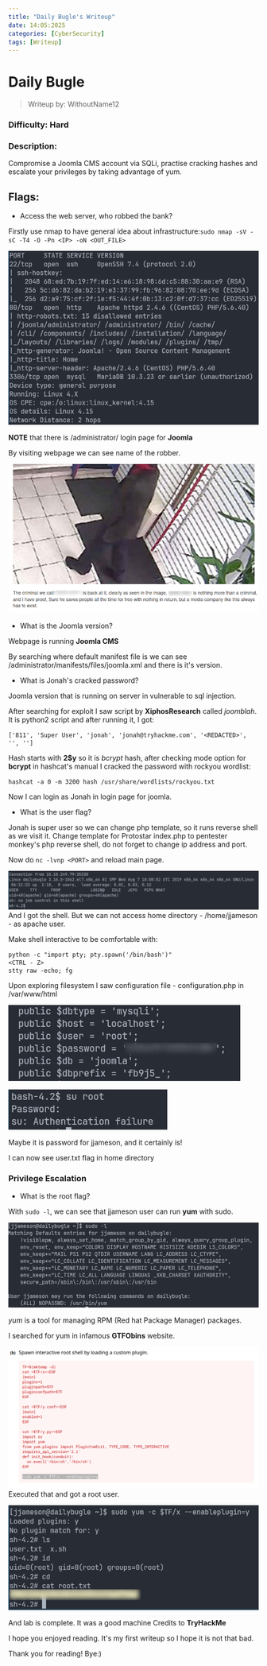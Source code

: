 ```yaml
---
title: "Daily Bugle's Writeup"
date: 14:05:2025
categories: [CyberSecurity]
tags: [Writeup]
---
```


# Daily Bugle
> Writeup by: WithoutName12 
### Difficulty: Hard
### Description:
Compromise a Joomla CMS account via SQLi, practise cracking hashes and escalate your privileges by taking advantage of yum.
## Flags:
- Access the web server, who robbed the bank?

Firstly use nmap to have general idea about infrastructure:`sudo nmap -sV -sC -T4 -O -Pn <IP> -oN <OUT_FILE>`

![](assets/2025-06-14-13-15-26.png)

**NOTE** that there is /administrator/ login page for **Joomla**

By visiting webpage  we can see name of the robber.

![](assets/2025-06-14-13-11-21.png)
- What is the Joomla version?

Webpage is running **Joomla CMS** 

By searching where default manifest file is we can see /administrator/manifests/files/joomla.xml and there is it's version.

- What is Jonah's cracked password?

Joomla version that is running on server in vulnerable to sql injection.

After searching for exploit I saw script by **XiphosResearch** called *joomblah*. It is python2 script and after running it, I got:
```
['811', 'Super User', 'jonah', 'jonah@tryhackme.com', '<REDACTED>', '', '']
```

Hash starts with **2$y** so it is *bcrypt* hash, after checking mode option for **bcrypt** in hashcat's manual I cracked the password with rockyou wordlist:
```
hashcat -a 0 -m 3200 hash /usr/share/wordlists/rockyou.txt
```


Now I can login as Jonah in login page for joomla.

- What is the user flag?

Jonah is super user so we can change php template, so it runs reverse shell as we visit it. Change template for Protostar index.php to pentester monkey's php reverse shell, do not forget to change ip address and port.

Now do `nc -lvnp <PORT>` and reload main page.

![](assets/2025-06-14-14-14-25.png)
And I got the shell.
But we can not access home directory - /home/jjameson - as apache user.

Make shell interactive to be comfortable with:
```
python -c "import pty; pty.spawn('/bin/bash')"
<CTRL - Z> 
stty raw -echo; fg
```

Upon exploring filesystem I saw configuration file - configuration.php in /var/www/html 

![](assets/2025-06-14-14-22-07.png)

![](assets/2025-06-14-14-22-29.png)

Maybe it is password for jjameson, and it certainly is!

I can now see user.txt flag in home directory

### Privilege Escalation

- What is the root flag?

With `sudo -l`, we can see that jjameson user can run **yum** with sudo.

![](assets/2025-06-14-14-26-35.png)

*yum* is a tool for managing RPM (Red hat Package Manager) packages.

I searched for yum in infamous **GTFObins** website.

![](assets/2025-06-14-14-35-22.png)
Executed that and got a root user.

![](assets/2025-06-14-14-36-58.png)

And lab is complete. It was a good machine Credits to **TryHackMe**

I hope you enjoyed reading. It's my first writeup so I hope it is not that bad.

Thank you for reading! Bye:)
